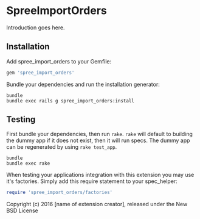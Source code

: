 SpreeImportOrders
=================

Introduction goes here.

Installation
------------

Add spree_import_orders to your Gemfile:

```ruby
gem 'spree_import_orders'
```

Bundle your dependencies and run the installation generator:

```shell
bundle
bundle exec rails g spree_import_orders:install
```

Testing
-------

First bundle your dependencies, then run `rake`. `rake` will default to building the dummy app if it does not exist, then it will run specs. The dummy app can be regenerated by using `rake test_app`.

```shell
bundle
bundle exec rake
```

When testing your applications integration with this extension you may use it's factories.
Simply add this require statement to your spec_helper:

```ruby
require 'spree_import_orders/factories'
```

Copyright (c) 2016 [name of extension creator], released under the New BSD License
